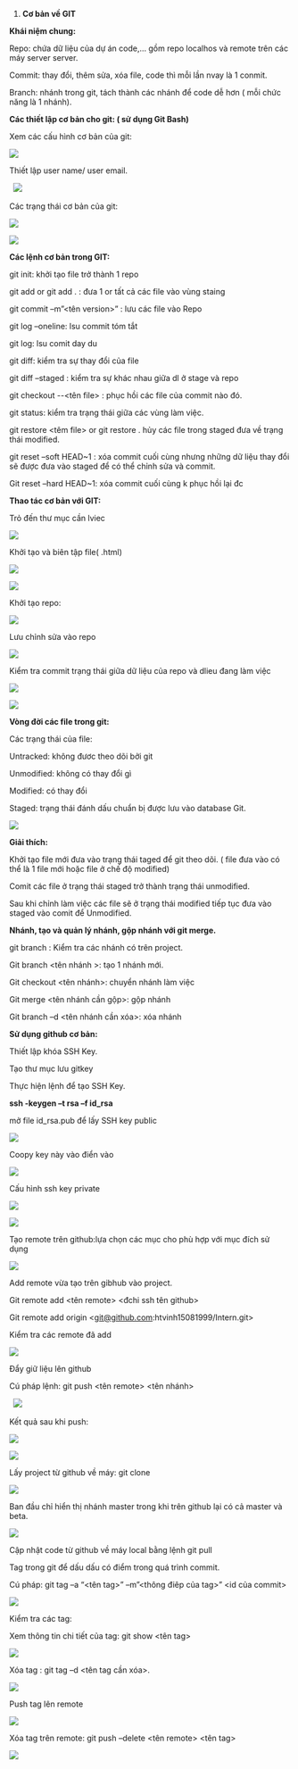 ﻿1. **Cơ bản về GIT**

**Khái niệm chung:**

Repo: chứa dữ liệu của dự án code,… gồm repo localhos và remote trên các máy server server.

Commit: thay đổi, thêm sửa, xóa file, code thì mỗi lần nvay là 1 conmit.

Branch: nhánh trong git, tách thành các nhánh để code dễ hơn ( mỗi chức năng là 1 nhánh).

**Các thiết lập cơ bản cho git: ( sử dụng Git Bash)**

Xem các cấu hình cơ bản của git:

![](Aspose.Words.d09d400e-eeb0-42fa-8885-832fbee6e983.001.png)

Thiết lập user name/ user email.

` `![](Aspose.Words.d09d400e-eeb0-42fa-8885-832fbee6e983.002.png)

Các trạng thái cơ bản của git:

![](Aspose.Words.d09d400e-eeb0-42fa-8885-832fbee6e983.003.png)

![](Aspose.Words.d09d400e-eeb0-42fa-8885-832fbee6e983.004.png)

**Các lệnh cơ bản trong GIT:**

git init: khởi tạo file trở thành 1 repo

git add <ten file> or git add  .  : đưa 1 or tất cả các file  vào vùng staing

git commit –m”<tên version>” : lưu các file vào Repo

git log –oneline: lsu commit tóm tắt

git log: lsu comit day du

git diff: kiểm tra sự thay đổi của file 

git diff –staged : kiểm tra sự khác nhau giữa dl ở stage và repo

git checkout <ma version> --<tên file> : 	phục hồi các file của commit nào đó.

git status: kiểm tra trạng thái giữa các vùng làm việc.

git restore <têm file> or git restore .   hủy các file trong staged đưa về trạng thái modified.

git reset –soft HEAD~1 : xóa commit cuối cùng nhưng những dữ liệu thay đổi sẽ được đưa vào staged để có thể chỉnh sửa và commit.

Git reset –hard HEAD~1: xóa commit cuối cùng k phục hồi lại đc

**Thao tác cơ bản với GIT:**

Trỏ đến thư mục cần lviec

![](Aspose.Words.d09d400e-eeb0-42fa-8885-832fbee6e983.005.png)

Khởi tạo và biên tập file( .html)

![](Aspose.Words.d09d400e-eeb0-42fa-8885-832fbee6e983.006.png)

![](Aspose.Words.d09d400e-eeb0-42fa-8885-832fbee6e983.007.png)

Khởi tạo repo:

![](Aspose.Words.d09d400e-eeb0-42fa-8885-832fbee6e983.008.png)

Lưu chỉnh sửa vào repo

![](Aspose.Words.d09d400e-eeb0-42fa-8885-832fbee6e983.009.png)

Kiểm tra commit trạng thái giữa dữ liệu của repo và dlieu đang làm việc

![](Aspose.Words.d09d400e-eeb0-42fa-8885-832fbee6e983.010.png)

![](Aspose.Words.d09d400e-eeb0-42fa-8885-832fbee6e983.011.png)

**Vòng đời các file trong git:**

Các trạng thái của file:

Untracked: không đươc theo dõi bởi git 

Unmodified: không có thay đổi gì

Modified: có thay đổi

Staged: trạng thái đánh dấu chuẩn bị được lưu vào database Git.

![](Aspose.Words.d09d400e-eeb0-42fa-8885-832fbee6e983.012.png)

**Giải thích:**

Khởi tạo file mới đưa vào trạng thái  taged để git theo dõi. ( file đưa vào có thể là 1 file mới hoặc file ở chế độ modified)

Comit các file ở trạng thái staged trở thành trạng thái unmodified. 

Sau khi chỉnh làm việc các file sẽ ở trạng thái modified tiếp tục đưa vào staged vào comit để Unmodified.

**Nhánh, tạo và quản lý nhánh, gộp nhánh với git merge.**

git branch : Kiểm tra các nhánh có trên project.

Git branch <tên nhánh >: tạo 1 nhánh mới.

Git checkout <tên nhánh>: chuyển nhánh làm việc

Git merge <tên nhánh cần gộp>:  gộp nhánh 

Git branch –d <tên nhánh cần xóa>: xóa nhánh

**Sử dụng github cơ bản:**

Thiết lập khóa SSH Key.

Tạo thư mục lưu gitkey

Thực hiện lệnh để tạo SSH Key.

**ssh -keygen –t rsa –f id\_rsa**

mở file id\_rsa.pub để lấy SSH key public

![](Aspose.Words.d09d400e-eeb0-42fa-8885-832fbee6e983.013.png)

Coopy key này vào điển vào 

![](Aspose.Words.d09d400e-eeb0-42fa-8885-832fbee6e983.014.png)

Cấu hình ssh key private

![](Aspose.Words.d09d400e-eeb0-42fa-8885-832fbee6e983.015.png)

![](Aspose.Words.d09d400e-eeb0-42fa-8885-832fbee6e983.016.png)

Tạo remote trên github:lựa chọn các mục cho phù hợp với mục đích sử dụng

![](Aspose.Words.d09d400e-eeb0-42fa-8885-832fbee6e983.017.png)

Add remote vừa tạo trên gibhub vào project.

Git remote add <tên remote> <đchi ssh tên github>

Git remote add origin <git@github.com:htvinh15081999/Intern.git>

Kiểm tra các remote đã add

![](Aspose.Words.d09d400e-eeb0-42fa-8885-832fbee6e983.018.png)

Đẩy giữ liệu lên github

Cú pháp lệnh: git push <tên remote> <tên nhánh>

` `![](Aspose.Words.d09d400e-eeb0-42fa-8885-832fbee6e983.019.png)

Kết quả sau khi push:

![](Aspose.Words.d09d400e-eeb0-42fa-8885-832fbee6e983.020.png)

![](Aspose.Words.d09d400e-eeb0-42fa-8885-832fbee6e983.021.png)

Lấy project từ github về máy: git clone <URL SSH>

![](Aspose.Words.d09d400e-eeb0-42fa-8885-832fbee6e983.022.png)

Ban đầu chỉ hiển thị nhánh master trong khi trên github lại có cả master và beta. 

![](Aspose.Words.d09d400e-eeb0-42fa-8885-832fbee6e983.023.png)

Cập nhật code từ github về máy local bằng lệnh git pull

Tag trong git để dấu dấu có điểm trong quá trình commit. 

Cú pháp: git tag –a “<tên tag>” –m”<thông điêp của tag>” <id của commit>

![](Aspose.Words.d09d400e-eeb0-42fa-8885-832fbee6e983.024.png)

Kiểm tra các tag:

Xem thông tin chi tiết của tag: git show <tên tag>

![](Aspose.Words.d09d400e-eeb0-42fa-8885-832fbee6e983.025.png)

Xóa tag : git tag –d <tên tag cần xóa>.

![](Aspose.Words.d09d400e-eeb0-42fa-8885-832fbee6e983.026.png)

Push tag lên remote

![](Aspose.Words.d09d400e-eeb0-42fa-8885-832fbee6e983.027.png)

Xóa tag trên remote: git push –delete <tên remote> <tên tag>

![](Aspose.Words.d09d400e-eeb0-42fa-8885-832fbee6e983.028.png)



